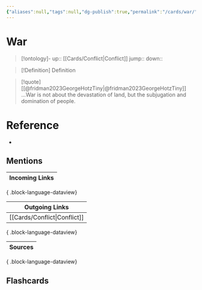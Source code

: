 ```yaml
---
{"aliases":null,"tags":null,"dg-publish":true,"permalink":"/cards/war/","dgPassFrontmatter":true}
---
```


# War

> [!ontology]-
> up:: [[Cards/Conflict\|Conflict]]
> jump:: 
> down:: 

> [!Definition] Definition

> [!quote] [[@fridman2023GeorgeHotzTiny\|@fridman2023GeorgeHotzTiny]]
> ...War is not about the devastation of land, but the subjugation and domination of people.

# Reference

- 

## Mentions

| Incoming Links |
| -------------- |

{ .block-language-dataview}

| Outgoing Links                  |
| ------------------------------- |
| [[Cards/Conflict\|Conflict]] |

{ .block-language-dataview}

| Sources |
| ------- |

{ .block-language-dataview}

## Flashcards